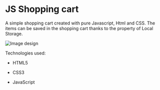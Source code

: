 # JS Shopping cart
A simple shopping cart created with pure Javascript, Html and CSS. The items can be saved in the shopping cart thanks to the property of Local Storage.

![Image design](/img/project-cart-design.jpg)



Technologies used:

- HTML5

- CSS3

- JavaScript
